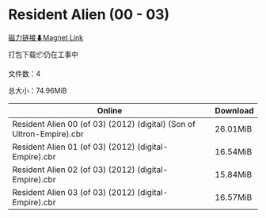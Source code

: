 # Resident Alien (00 - 03)

[磁力链接⬇Magnet Link](magnet:?xt=urn:btih:37fbf46533c692ebd2b1a0a8a42efe2c8e833084&dn=Resident%20Alien%20%2800%20-%2003%29)

打包下载📦仍在工事中

文件数：4

总大小：74.96MiB

Online | Download
--- | ---
Resident Alien 00 (of 03) (2012) (digital) (Son of Ultron-Empire).cbr | 26.01MiB
Resident Alien 01 (of 03) (2012) (digital-Empire).cbr | 16.54MiB
Resident Alien 02 (of 03) (2012) (digital-Empire).cbr | 15.84MiB
Resident Alien 03 (of 03) (2012) (digital-Empire).cbr | 16.57MiB